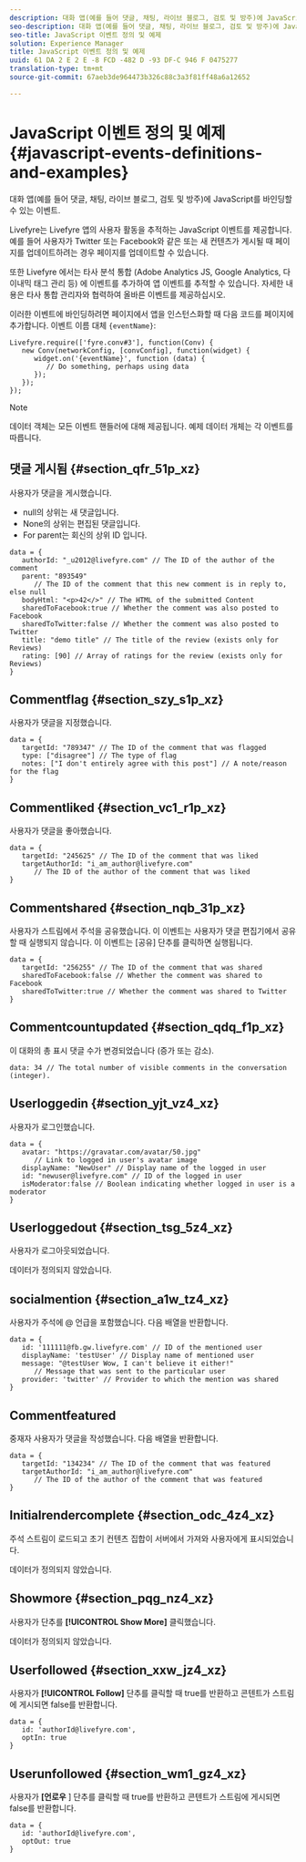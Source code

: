 ```yaml
---
description: 대화 앱(예를 들어 댓글, 채팅, 라이브 블로그, 검토 및 방주)에 JavaScript를 바인딩할 수 있는 이벤트.
seo-description: 대화 앱(예를 들어 댓글, 채팅, 라이브 블로그, 검토 및 방주)에 JavaScript를 바인딩할 수 있는 이벤트.
seo-title: JavaScript 이벤트 정의 및 예제
solution: Experience Manager
title: JavaScript 이벤트 정의 및 예제
uuid: 61 DA 2 E 2 E -8 FCD -482 D -93 DF-C 946 F 0475277
translation-type: tm+mt
source-git-commit: 67aeb3de964473b326c88c3a3f81ff48a6a12652

---
```



# JavaScript 이벤트 정의 및 예제{#javascript-events-definitions-and-examples}

대화 앱(예를 들어 댓글, 채팅, 라이브 블로그, 검토 및 방주)에 JavaScript를 바인딩할 수 있는 이벤트.

Livefyre는 Livefyre 앱의 사용자 활동을 추적하는 JavaScript 이벤트를 제공합니다. 예를 들어 사용자가 Twitter 또는 Facebook와 같은 또는 새 컨텐츠가 게시될 때 페이지를 업데이트하려는 경우 페이지를 업데이트할 수 있습니다.

또한 Livefyre 에서는 타사 분석 통합 (Adobe Analytics JS, Google Analytics, 다이내믹 태그 관리 등) 에 이벤트를 추가하여 앱 이벤트를 추적할 수 있습니다. 자세한 내용은 타사 통합 관리자와 협력하여 올바른 이벤트를 제공하십시오.

이러한 이벤트에 바인딩하려면 페이지에서 앱을 인스턴스화할 때 다음 코드를 페이지에 추가합니다. 이벤트 이름 대체 `{eventName}`:

```
Livefyre.require(['fyre.conv#3'], function(Conv) { 
   new Conv(networkConfig, [convConfig], function(widget) { 
      widget.on('{eventName}', function (data) { 
         // Do something, perhaps using data 
      }); 
   }); 
});
```

>[!NOTE]
>
>데이터 객체는 모든 이벤트 핸들러에 대해 제공됩니다. 예제 데이터 개체는 각 이벤트를 따릅니다.

## 댓글 게시됨 {#section_qfr_51p_xz}

사용자가 댓글을 게시했습니다.

* null의 상위는 새 댓글입니다.
* None의 상위는 편집된 댓글입니다.
* For parent는 회신의 상위 ID 입니다.

```
data = { 
   authorId: "_u2012@livefyre.com" // The ID of the author of the comment  
   parent: "893549"  
      // The ID of the comment that this new comment is in reply to, else null 
   bodyHtml: "<p>42</>" // The HTML of the submitted Content 
   sharedToFacebook:true // Whether the comment was also posted to Facebook 
   sharedToTwitter:false // Whether the comment was also posted to Twitter 
   title: "demo title" // The title of the review (exists only for Reviews) 
   rating: [90] // Array of ratings for the review (exists only for Reviews) 
} 
```

## Commentflag {#section_szy_s1p_xz}

사용자가 댓글을 지정했습니다.

```
data = { 
   targetId: "789347" // The ID of the comment that was flagged 
   type: ["disagree"] // The type of flag 
   notes: ["I don't entirely agree with this post"] // A note/reason for the flag 
}
```

## Commentliked {#section_vc1_r1p_xz}

사용자가 댓글을 좋아했습니다.

```
data = { 
   targetId: "245625" // The ID of the comment that was liked 
   targetAuthorId: "i_am_author@livefyre.com"  
      // The ID of the author of the comment that was liked 
} 
```

## Commentshared {#section_nqb_31p_xz}

사용자가 스트림에서 주석을 공유했습니다. 이 이벤트는 사용자가 댓글 편집기에서 공유할 때 실행되지 않습니다. 이 이벤트는 [공유] 단추를 클릭하면 실행됩니다.

```
data = { 
   targetId: "256255" // The ID of the comment that was shared 
   sharedToFacebook:false // Whether the comment was shared to Facebook 
   sharedToTwitter:true // Whether the comment was shared to Twitter 
}
```

## Commentcountupdated {#section_qdq_f1p_xz}

이 대화의 총 표시 댓글 수가 변경되었습니다 (증가 또는 감소).

```
data: 34 // The total number of visible comments in the conversation (integer). 
```

## Userloggedin {#section_yjt_vz4_xz}

사용자가 로그인했습니다.

```
data = { 
   avatar: "https://gravatar.com/avatar/50.jpg"  
      // Link to logged in user's avatar image 
   displayName: "NewUser" // Display name of the logged in user 
   id: "newuser@livefyre.com" // ID of the logged in user 
   isModerator:false // Boolean indicating whether logged in user is a moderator 
}
```

## Userloggedout {#section_tsg_5z4_xz}

사용자가 로그아웃되었습니다.

데이터가 정의되지 않았습니다.

## socialmention {#section_a1w_tz4_xz}

사용자가 주석에 @ 언급을 포함했습니다. 다음 배열을 반환합니다.

```
data = { 
   id: '111111@fb.gw.livefyre.com' // ID of the mentioned user 
   displayName: 'testUser' // Display name of mentioned user 
   message: "@testUser Wow, I can't believe it either!"  
      // Message that was sent to the particular user 
   provider: 'twitter' // Provider to which the mention was shared 
} 
```

## Commentfeatured

중재자 사용자가 댓글을 작성했습니다. 다음 배열을 반환합니다.

```
data = { 
   targetId: "134234" // The ID of the comment that was featured 
   targetAuthorId: "i_am_author@livefyre.com"  
      // The ID of the author of the comment that was featured 
}
```

## Initialrendercomplete {#section_odc_4z4_xz}

주석 스트림이 로드되고 초기 컨텐츠 집합이 서버에서 가져와 사용자에게 표시되었습니다.

데이터가 정의되지 않았습니다.

## Showmore {#section_pqg_nz4_xz}

사용자가 단추를 **[!UICONTROL Show More]** 클릭했습니다.

데이터가 정의되지 않았습니다.

## Userfollowed {#section_xxw_jz4_xz}

사용자가 **[!UICONTROL Follow]** 단추를 클릭할 때 true를 반환하고 콘텐트가 스트림에 게시되면 false를 반환합니다.

```
data = { 
   id: 'authorId@livefyre.com', 
   optIn: true 
}
```

## Userunfollowed {#section_wm1_gz4_xz}

사용자가 **[언로우** ] 단추를 클릭할 때 true를 반환하고 콘텐트가 스트림에 게시되면 false를 반환합니다.

```
data = { 
   id: 'authorId@livefyre.com', 
   optOut: true 
}
```

